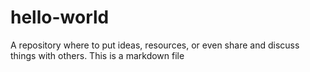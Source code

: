 # hello-world
A repository where to put ideas, resources, or even share and discuss things with others.
This is a markdown file
